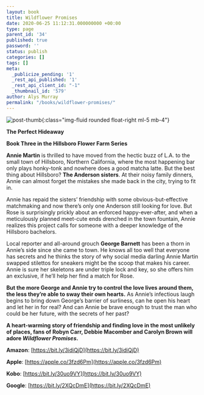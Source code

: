 ```yaml
---
layout: book
title: Wildflower Promises
date: 2020-06-25 11:12:31.000000000 +00:00
type: page
parent_id: '34'
published: true
password: ''
status: publish
categories: []
tags: []
meta:
  _publicize_pending: '1'
  _rest_api_published: '1'
  _rest_api_client_id: "-1"
  _thumbnail_id: '579'
author: Alys Murray
permalink: "/books/wildflower-promises/"
---
```

![post-thumb]({{site.baseurl}}/assets/images/portfolio/wildflower-promises.jpg){:class="img-fluid rounded float-right ml-5 mb-4"}

**The Perfect Hideaway**

**Book Three in the Hillsboro Flower Farm Series**


**Annie Martin** is thrilled to have moved from the hectic buzz of L.A. to the small town of Hillsboro, Northern California, where the most happening bar only plays honky-tonk and nowhere does a good matcha latte. But the best thing about Hillsboro? **The Anderson sisters**. At their noisy family dinners, Annie can almost forget the mistakes she made back in the city, trying to fit in.  
 
Annie has repaid the sisters’ friendship with some obvious-but-effective matchmaking and now there’s only one Anderson still looking for love. But Rose is surprisingly prickly about an enforced happy-ever-after, and when a meticulously planned meet-cute ends drenched in the town fountain, Annie realizes this project calls for someone with a deeper knowledge of the Hillsboro bachelors.  
 
Local reporter and all-around grouch **George Barnett** has been a thorn in Annie’s side since she came to town. He knows all too well that everyone has secrets and he thinks the story of why social media darling Annie Martin swapped stilettos for sneakers might be the scoop that makes his career. Annie is sure her skeletons are under triple lock and key, so she offers him an exclusive, if he’ll help her find a match for Rose.  
 
**But the more George and Annie try to control the love lives around them, the less they’re able to sway their own hearts.** As Annie’s infectious laugh begins to bring down George’s barrier of surliness, can he open his heart and let her in for real? And can Annie be brave enough to trust the man who could be her future, with the secrets of her past?  
 
**A heart-warming story of friendship and finding love in the most unlikely of places, fans of Robyn Carr, Debbie Macomber and Carolyn Brown will adore  _Wildflower Promises_.**

**Amazon**: [https://bit.ly/3idiQjD](https://bit.ly/3idiQjD)

**Apple**: [https://apple.co/3fzd6Pm](https://apple.co/3fzd6Pm)

**Kobo**: [https://bit.ly/30uo9VY](https://bit.ly/30uo9VY)

**Google**: [https://bit.ly/2XQcDmE](https://bit.ly/2XQcDmE)
